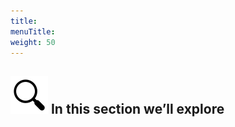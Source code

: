 ```yaml
---
title:
menuTitle:
weight: 50
---
```


![search_icon](mag_glass.svg)
In this section we’ll explore
---
